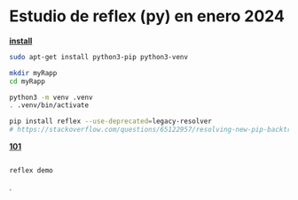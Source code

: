 # Estudio de reflex (py) en enero 2024

[**install**](https://reflex.dev/docs/getting-started/installation/) 

```bash
sudo apt-get install python3-pip python3-venv

mkdir myRapp
cd myRapp

python3 -m venv .venv 
. .venv/bin/activate

pip install reflex --use-deprecated=legacy-resolver
# https://stackoverflow.com/questions/65122957/resolving-new-pip-backtracking-runtime-issue
```

[**101**](https://reflex.dev/docs/getting-started/installation/) 
```bash

reflex demo
```
.
